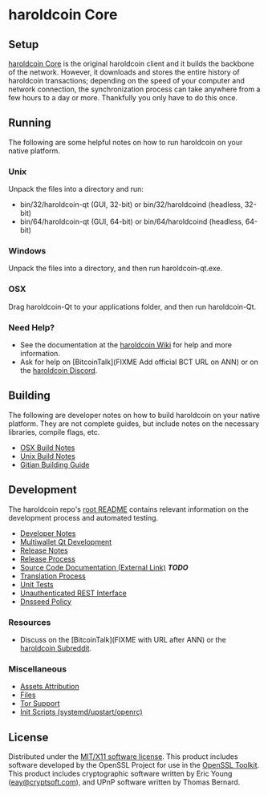 haroldcoin Core
=====================

Setup
---------------------
[haroldcoin Core](https://haroldcoin.io/) is the original haroldcoin client and it builds the backbone of the network. However, it downloads and stores the entire history of haroldcoin transactions; depending on the speed of your computer and network connection, the synchronization process can take anywhere from a few hours to a day or more. Thankfully you only have to do this once.

Running
---------------------
The following are some helpful notes on how to run haroldcoin on your native platform.

### Unix

Unpack the files into a directory and run:

- bin/32/haroldcoin-qt (GUI, 32-bit) or bin/32/haroldcoind (headless, 32-bit)
- bin/64/haroldcoin-qt (GUI, 64-bit) or bin/64/haroldcoind (headless, 64-bit)

### Windows

Unpack the files into a directory, and then run haroldcoin-qt.exe.

### OSX

Drag haroldcoin-Qt to your applications folder, and then run haroldcoin-Qt.

### Need Help?

* See the documentation at the [haroldcoin Wiki](https://github.com/haroldcoin-crypto/haroldcoin/wiki)
for help and more information.
* Ask for help on [BitcoinTalk](FIXME Add official BCT URL on ANN) or on the [haroldcoin Discord](https://discord.gg/a7vhegP).

Building
---------------------
The following are developer notes on how to build haroldcoin on your native platform. They are not complete guides, but include notes on the necessary libraries, compile flags, etc.

- [OSX Build Notes](build-osx.md)
- [Unix Build Notes](build-unix.md)
- [Gitian Building Guide](gitian-building.md)

Development
---------------------
The haroldcoin repo's [root README](https://github.com/haroldcoin-crypto/haroldcoin/blob/master/README.md) contains relevant information on the development process and automated testing.

- [Developer Notes](developer-notes.md)
- [Multiwallet Qt Development](multiwallet-qt.md)
- [Release Notes](release-notes.md)
- [Release Process](release-process.md)
- [Source Code Documentation (External Link)](https://dev.visucore.com/bitcoin/doxygen/) ***TODO***
- [Translation Process](translation_process.md)
- [Unit Tests](unit-tests.md)
- [Unauthenticated REST Interface](REST-interface.md)
- [Dnsseed Policy](dnsseed-policy.md)

### Resources

* Discuss on the [BitcoinTalk](FIXME with URL after ANN) or the [haroldcoin Subreddit](http://reddit.com/r/haroldcoincoin).

### Miscellaneous
- [Assets Attribution](assets-attribution.md)
- [Files](files.md)
- [Tor Support](tor.md)
- [Init Scripts (systemd/upstart/openrc)](init.md)

License
---------------------
Distributed under the [MIT/X11 software license](http://www.opensource.org/licenses/mit-license.php).
This product includes software developed by the OpenSSL Project for use in the [OpenSSL Toolkit](https://www.openssl.org/). This product includes
cryptographic software written by Eric Young ([eay@cryptsoft.com](mailto:eay@cryptsoft.com)), and UPnP software written by Thomas Bernard.
